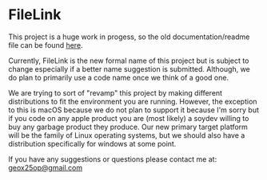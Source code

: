# FileLink

This project is a huge work in progess, so the old documentation/readme file
can be found [here](https://ghostbin.co/paste/wwqdm).

Currently, FileLink is the new formal name of this project but is subject
to change especially if a better name suggestion is submitted. Although,
we do plan to primarily use a code name once we think of a good one.

We are trying to sort of "revamp" this project by making different
distributions to fit the environment you are running. However, the
exception to this is macOS because we do not plan to support it because
I'm sorry but if you code on any apple product you are (most likely)
a soydev willing to buy any garbage product they produce. Our new
primary target platform will be the family of Linux operating
systems, but we should also have a distribution specifically
for windows at some point.

If you have any suggestions or questions please contact me at:
geox25op@gmail.com
